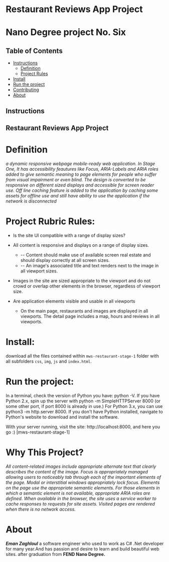 # Restaurant Reviews App Project
# Nano Degree project No. Six

## Table of Contents

* [Instructions](#instructions)
    * [Definition](#Definition)
    * [Project Rules](#Rules)
* [Install](#Install)
* [Run the project](#Run)
* [Contributing](#contributing)
* [About](#About)

## Instructions

##  Restaurant Reviews App Project
# Definition
_a dynamic responsive webpage  mobile-ready web application. In Stage One, It has   accessibility feautures like Focus, ARIA-Labels and ARIA roles added to give semantic meaning to page elements for people who suffer from visual impairment or even blind. The design is converted to be responsive on different sized displays and accessible for screen reader use. Off line caching feature is added to the application by caching some assets for offline use and still have ability to use the application if the network is disconnected_

# Project Rubric Rules:
* Is the site UI compatible with a range of display sizes?
* All content is responsive and displays on a range of display sizes.
    * -- Content should make use of available screen real estate and should display correctly at all screen sizes.
    * -- An image's associated title and text renders next to the image in all viewport sizes.
    
*  Images in the site are sized appropriate to the viewport and do not crowd or overlap other elements in the browser, regardless of viewport size.
* Are application elements visible and usable in all viewports
    * On the main page, restaurants and images are displayed in all viewports. The detail page includes a map, hours and reviews in all viewports.

# Install:
download all the files contained within `mws-restaurant-stage-1` folder
with all subfolders `css`, `img`, `js` and `index.html`.

# Run the project:
In a terminal, check the version of Python you have: python -V. If you have Python 2.x, spin up the server with python -m SimpleHTTPServer 8000 (or some other port, if port 8000 is already in use.) For Python 3.x, you can use python3 -m http.server 8000. If you don't have Python installed, navigate to Python's website to download and install the software.

With your server running, visit the site: http://localhost:8000, and here you go :) 
[mws-restaurant-stage-1]


# Why This Project?
_All content-related images include appropriate alternate text that clearly describes the content of the image.
Focus is appropriately managed allowing users to noticeably tab through each of the important elements of the page. Modal or interstitial windows appropriately lock focus.
Elements on the page use the appropriate semantic elements. For those elements in which a semantic element is not available, appropriate ARIA roles are defined.
When available in the browser, the site uses a service worker to cache responses to requests for site assets. Visited pages are rendered when there is no network access._


# About
_**Eman Zaghloul**_ a software engineer who used to work as C# .Net developer for many year.And has passion and desire to learn and build beautiful web sites.
after graduation from **FEND Nano Degree.**  


